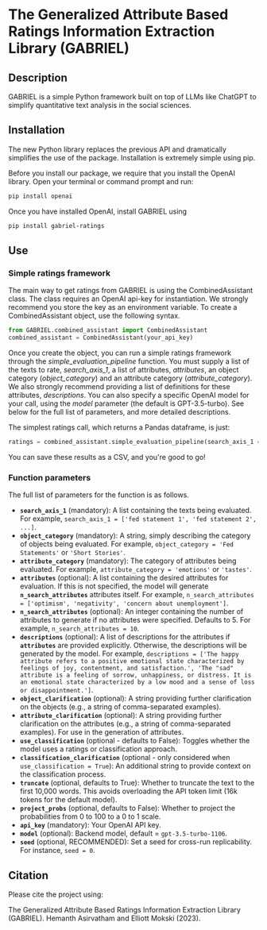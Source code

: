 # The Generalized Attribute Based Ratings Information Extraction Library (GABRIEL)

## Description

GABRIEL is a simple Python framework built on top of LLMs like ChatGPT to simplify quantitative text analysis in the social sciences.

## Installation

The new Python library replaces the previous API and dramatically simplifies the use of the package. Installation is extremely simple using pip.

Before you install our package, we require that you install the OpenAI library. Open your terminal or command prompt and run:

```bash
pip install openai
```

Once you have installed OpenAI, install GABRIEL using 
```bash
pip install gabriel-ratings
``` 

## Use
### Simple ratings framework

The main way to get ratings from GABRIEL is using the CombinedAssistant class. The class requires an OpenAI api-key for instantiation. We strongly recommend you store the key as an environment variable. To create a CombinedAssistant object, use the following syntax. 

```python
from GABRIEL.combined_assistant import CombinedAssistant
combined_assistant = CombinedAssistant(your_api_key)
```

Once you create the object, you can run a simple ratings framework through the *simple_evaluation_pipeline* function. You must supply a list of the texts to rate, *search_axis_1*, a list of attributes, *attributes*, an object category (*object_category*) and an attribute category (*attribute_category*). We also strongly recommend providing a list of definitions for these attributes, *descriptions*. You can also specify a specific OpenAI model for your call, using the *model* parameter (the default is GPT-3.5-turbo). See below for the full list of parameters, and more detailed descriptions.

The simplest ratings call, which returns a Pandas dataframe, is just:

```python
ratings = combined_assistant.simple_evaluation_pipeline(search_axis_1 = your_texts, attributes = your_attributes, definitions = your_definitions, attribute_category = your_attribute_category, object_category = your_object_category)
```
You can save these results as a CSV, and you're good to go!

### Function parameters

The full list of parameters for the function is as follows. 

- **`search_axis_1`** (mandatory): A list containing the texts being evaluated. For example, `search_axis_1 = ['fed statement 1', 'fed statement 2', ...]`.
- **`object_category`** (mandatory): A string, simply describing the category of objects being evaluated. For example, `object_category = 'Fed Statements'` or `'Short Stories'`.
- **`attribute_category`** (mandatory): The category of attributes being evaluated. For example, `attribute_category = 'emotions'` or `'tastes'`.
- **`attributes`** (optional): A list containing the desired attributes for evaluation. If this is not specified, the model will generate **`n_search_attributes`** attributes itself. For example, `n_search_attributes = ['optimism', 'negativity', 'concern about unemployment']`.
- **`n_search_attributes`** (optional): An integer containing the number of attributes to generate if no attributes were specified. Defaults to 5. For example, `n_search_attributes = 10`.
- **`descriptions`** (optional): A list of descriptions for the attributes if **`attributes`** are provided explicitly. Otherwise, the descriptions will be generated by the model. For example, `descriptions = ['The happy attribute refers to a positive emotional state characterized by feelings of joy, contentment, and satisfaction.', 'The "sad" attribute is a feeling of sorrow, unhappiness, or distress. It is an emotional state characterized by a low mood and a sense of loss or disappointment.']`.
- **`object_clarification`** (optional): A string providing further clarification on the objects (e.g., a string of comma-separated examples).
- **`attribute_clarification`** (optional): A string providing further clarification on the attributes (e.g., a string of comma-separated examples). For use in the generation of attributes.
- **`use_classification`** (optional - defaults to False): Toggles whether the model uses a ratings or classification approach.
- **`classification_clarification`** (optional - only considered when `use_classification = True`): An additional string to provide context on the classification process.
- **`truncate`** (optional, defaults to True): Whether to truncate the text to the first 10,000 words. This avoids overloading the API token limit (16k tokens for the default model).
- **`project_probs`** (optional, defaults to False): Whether to project the probabilities from 0 to 100 to a 0 to 1 scale.
- **`api_key`** (mandatory): Your OpenAI API key.
- **`model`** (optional): Backend model, default = `gpt-3.5-turbo-1106`.
- **`seed`** (optional, RECOMMENDED): Set a seed for cross-run replicability. For instance, `seed = 0`.

## Citation

Please cite the project using: 

The Generalized Attribute Based Ratings Information Extraction Library (GABRIEL). Hemanth Asirvatham and Elliott Mokski (2023).
